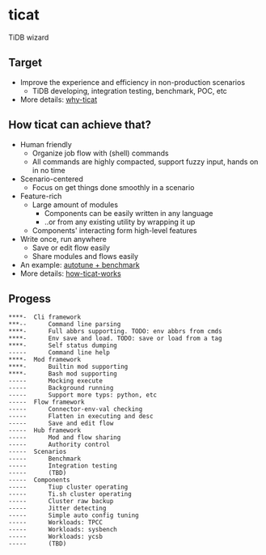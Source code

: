 # ticat
TiDB wizard

## Target
* Improve the experience and efficiency in non-production scenarios
    * TiDB developing, integration testing, benchmark, POC, etc
* More details: [why-ticat](./doc/why-ticat.md)

## How ticat can achieve that?
* Human friendly
    * Organize job flow with (shell) commands
    * All commands are highly compacted, support fuzzy input, hands on in no time
* Scenario-centered
    * Focus on get things done smoothly in a scenario
* Feature-rich
    * Large amount of modules
        * Components can be easily written in any language
        * ..or from any existing utility by wrapping it up
    * Components' interacting form high-level features
* Write once, run anywhere
    * Save or edit flow easily
    * Share modules and flows easily
* An example: [autotune + benchmark](./doc/usage-draft/benchmark.md)
* More details: [how-ticat-works](./doc/how-ticat-works.md)

## Progess
```
****-  Cli framework
***--      Command line parsing
****-      Full abbrs supporting. TODO: env abbrs from cmds
****-      Env save and load. TODO: save or load from a tag
****-      Self status dumping
-----      Command line help
****-  Mod framework
****-      Builtin mod supporting
****-      Bash mod supporting
-----      Mocking execute
-----      Background running
-----      Support more typs: python, etc
-----  Flow framework
-----      Connector-env-val checking
-----      Flatten in executing and desc
-----      Save and edit flow
-----  Hub framework
-----      Mod and flow sharing
-----      Authority control
-----  Scenarios
-----      Benchmark
-----      Integration testing
-----      (TBD)
-----  Components
-----      Tiup cluster operating
-----      Ti.sh cluster operating
-----      Cluster raw backup
-----      Jitter detecting
-----      Simple auto config tuning
-----      Workloads: TPCC
-----      Workloads: sysbench
-----      Workloads: ycsb
-----      (TBD)
```
